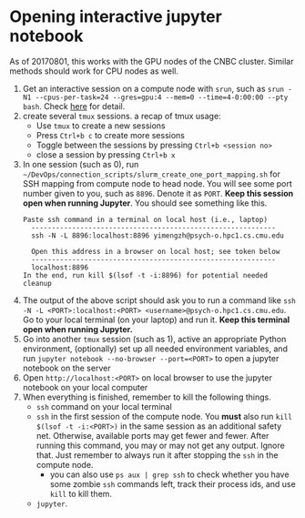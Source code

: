 # Opening interactive jupyter notebook

As of 20170801, this works with the GPU nodes of the CNBC cluster. Similar methods should work for CPU nodes as well.

1. Get an interactive session on a compute node with `srun`, such as `srun -N1 --cpus-per-task=24 --gres=gpu:4 --mem=0 --time=4-0:00:00 --pty bash`. Check [here](./slurm.md) for detail.
2. create several `tmux` sessions. a recap of tmux usage:
    * Use `tmux` to create a new sessions
    * Press `Ctrl+b c` to create more sessions
    * Toggle between the sessions by pressing `Ctrl+b <session no>`
    * close a session by pressing `Ctrl+b x`
3. In one session (such as 0), run `~/DevOps/connection_scripts/slurm_create_one_port_mapping.sh` for SSH mapping from compute node to head node. You will see some port number given to you, such as `8896`. Denote it as `PORT`. **Keep this session open when running Jupyter**. You should see something like this.
   ~~~
   Paste ssh command in a terminal on local host (i.e., laptop)
     ------------------------------------------------------------
     ssh -N -L 8896:localhost:8896 yimengzh@psych-o.hpc1.cs.cmu.edu

     Open this address in a browser on local host; see token below
     ------------------------------------------------------------
     localhost:8896
   In the end, run kill $(lsof -t -i:8896) for potential needed cleanup
   ~~~
4. The output of the above script should ask you to run a command like `ssh -N -L <PORT>:localhost:<PORT> <username>@psych-o.hpc1.cs.cmu.edu`. Go to your local terminal (on your laptop) and run it. **Keep this terminal open when running Jupyter.**
5. Go into another `tmux` session (such as 1), active an appropriate Python environment, (optionally) set up all needed environment variables, and run `jupyter notebook --no-browser --port=<PORT>` to open a jupyter notebook on the server
6. Open `http://localhost:<PORT>` on local browser to use the jupyter notebook on your local computer
7. When everything is finished, remember to kill the following things.
    * `ssh` command on your local terminal
    * `ssh` in the first session of the compute node. You **must** also run `kill $(lsof -t -i:<PORT>)` in the same session as an additional safety net. Otherwise, available ports may get fewer and fewer. After running this command, you may or may not get any output. Ignore that. Just remember to always run it after stopping the `ssh` in the compute node.
        * you can also use `ps aux | grep ssh` to check whether you have some zombie `ssh` commands left, track their process ids, and use `kill` to kill them.
    * `jupyter`.
